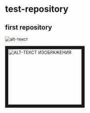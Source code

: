 # test-repository
## first repository

![alt-текст](https://cdn-icons-png.flaticon.com/512/6702/6702860.png "Логотип")


<a href="http://www.youtube.com/watch?feature=player_embedded&v=ID_ВИДЕОРОЛИКА_НА_YOUTUBE" target="_blank"><img src="http://img.youtube.com/vi/ID_ВИДЕОРОЛИКА_НА_YOUTUBE/0.jpg" 
alt="ALT-ТЕКСТ ИЗОБРАЖЕНИЯ" width="240" height="180" border="10" /></a>